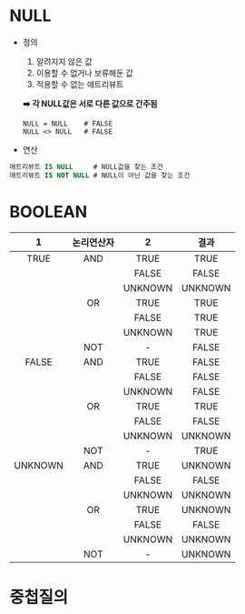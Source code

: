 # NULL
- 정의
  1. 알려지지 않은 값
  2. 이용할 수 없거나 보류해둔 값
  3. 적용할 수 없는 애트리뷰트
     
  **➡️ 각 NULL값은 서로 다른 값으로 간주됨**
  ```
  NULL = NULL    # FALSE
  NULL <> NULL   # FALSE
  ```
 - 연산
```sql
애트리뷰트 IS NULL     # NULL값을 찾는 조건
애트리뷰트 IS NOT NULL # NULL이 아닌 값을 찾는 조건
```

# BOOLEAN
|1|논리연산자|2|결과|
|:-:|:-:|:-:|:-:|
|TRUE|AND|TRUE|TRUE|
|||FALSE|FALSE|
|||UNKNOWN|UNKNOWN|
||OR|TRUE|TRUE|
|||FALSE|TRUE|
|||UNKNOWN|TRUE|
||NOT|-|FALSE|
|FALSE|AND|TRUE|FALSE|
|||FALSE|FALSE|
|||UNKNOWN|FALSE|
||OR|TRUE|TRUE|
|||FALSE|FALSE|
|||UNKNOWN|UNKNOWN|
||NOT|-|TRUE|
|UNKNOWN|AND|TRUE|UNKNOWN|
|||FALSE|FALSE|
|||UNKNOWN|UNKNOWN|
||OR|TRUE|UNKNOWN|
|||FALSE|FALSE|
|||UNKNOWN|UNKNOWN|
||NOT|-|UNKNOWN|

# 중첩질의

